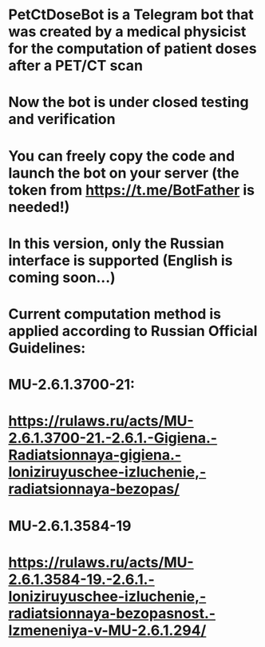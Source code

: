 # PetCtDoseBot is a Telegram bot that was created by a medical physicist for the computation of patient doses after a PET/CT scan
# Now the bot is under closed testing and verification
# You can freely copy the code and launch the bot on your server (the token from https://t.me/BotFather is needed!)
#
# In this version, only the Russian interface is supported (English is coming soon...)
# Current computation method is applied according to Russian Official Guidelines:
#
# MU-2.6.1.3700-21: 
# https://rulaws.ru/acts/MU-2.6.1.3700-21.-2.6.1.-Gigiena.-Radiatsionnaya-gigiena.-Ioniziruyuschee-izluchenie,-radiatsionnaya-bezopas/
# MU-2.6.1.3584-19
# https://rulaws.ru/acts/MU-2.6.1.3584-19.-2.6.1.-Ioniziruyuschee-izluchenie,-radiatsionnaya-bezopasnost.-Izmeneniya-v-MU-2.6.1.294/
